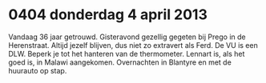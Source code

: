 # 0404 donderdag 4 april 2013
Vandaag 36 jaar getrouwd. Gisteravond gezellig gegeten bij Prego in de Herenstraat. Altijd jezelf blijven, dus niet zo extravert als Ferd. De VU is een DLW. Beperk je tot het hanteren van de thermometer. Lennart is, als het goed is, in Malawi aangekomen. Overnachten in Blantyre en met de huurauto op stap.


